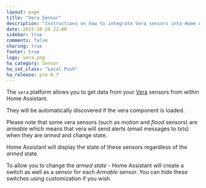 ```yaml
---
layout: page
title: "Vera Sensor"
description: "Instructions on how to integrate Vera sensors into Home Assistant."
date: 2015-10-20 21:00
sidebar: true
comments: false
sharing: true
footer: true
logo: vera.png
ha_category: Sensor
ha_iot_class: "Local Push"
ha_release: pre 0.7
---
```


The `vera` platform allows you to get data from your [Vera](http://getvera.com/) sensors from within Home Assistant.
  
They will be automatically discovered if the vera component is loaded.

Please note that some vera sensors (such as _motion_ and _flood_  sensors) are _armable_ which means that vera will send alerts (email messages to txts) when they are _armed_ and change state.

Home Assistant will display the state of these sensors regardless of the _armed_ state.

To allow you to change the _armed state_ - Home Assistant will create a switch as well as a sensor for each _Armable_ sensor. You can hide these switches using customization if you wish.
